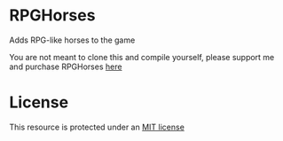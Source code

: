 # RPGHorses
Adds RPG-like horses to the game

You are not meant to clone this and compile yourself, please support me and purchase RPGHorses [here](https://www.spigotmc.org/resources/rpghorses-gui-based-fully-customizable-1-8-15-2.76836/)

# License
This resource is protected under an [MIT license](https://github.com/7rory768/RPGHorses/blob/master/LICENSE)
